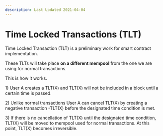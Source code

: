 ```yaml
---
description: Last Updated 2021-04-04
---
```


# Time Locked Transactions \(TLT\)

Time Locked Transaction \(TLT\) is a preliminary work for smart contract implementation.

These TLTs will take place **on a different mempool** from the one we are using for normal transactions.

This is how it works.

1\) User A creates a TLT\(X\) and TLT\(X\) will not be included in a block until a certain time is passed.

2\) Unlike normal transactions User A can cancel TLT\(X\) by creating a negative transaction -TLT\(X\) before the designated time condition is met.

3\) If there is no cancellation of TLT\(X\) until the designated time condition, TLT\(X\) will be moved to mempool used for normal transactions. At this point, TLT\(X\) becomes irreversible.

